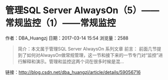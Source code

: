 # 管理SQL Server AlwaysOn（5）——常规监控（1）——常规监控
作者：DBA_Huangzj
日期：2017-03-14 15:54
浏览量：2588
> 简介：本文属于管理SQL Server AlwaysOn 系列文章
前言：	前面几节提到了如何对AlwaysOn做常规管理，这一节和接下来的一节专门对“监控”进行解释和演示。管理和监控这两个词在很多时候是混...

 链接：http://blog.csdn.net/dba_huangzj/article/details/59056716
